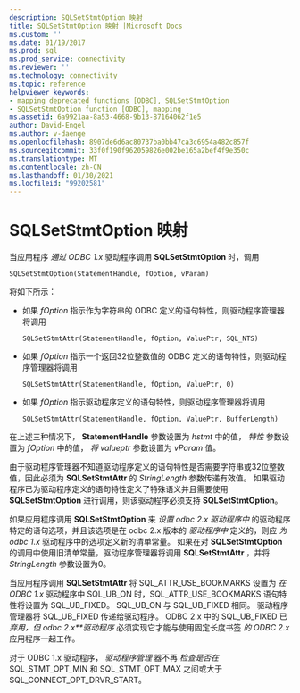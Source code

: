 ```yaml
---
description: SQLSetStmtOption 映射
title: SQLSetStmtOption 映射 |Microsoft Docs
ms.custom: ''
ms.date: 01/19/2017
ms.prod: sql
ms.prod_service: connectivity
ms.reviewer: ''
ms.technology: connectivity
ms.topic: reference
helpviewer_keywords:
- mapping deprecated functions [ODBC], SQLSetStmtOption
- SQLSetStmtOption function [ODBC], mapping
ms.assetid: 6a9921aa-8a53-4668-9b13-87164062f1e5
author: David-Engel
ms.author: v-daenge
ms.openlocfilehash: 8907de6d6ac80737ba0bb47ca3c6954a482c857f
ms.sourcegitcommit: 33f0f190f962059826e002be165a2bef4f9e350c
ms.translationtype: MT
ms.contentlocale: zh-CN
ms.lasthandoff: 01/30/2021
ms.locfileid: "99202581"
---
```

# <a name="sqlsetstmtoption-mapping"></a>SQLSetStmtOption 映射
当应用程序 *通过 ODBC 1.x* 驱动程序调用 **SQLSetStmtOption** 时，调用  
  
```  
SQLSetStmtOption(StatementHandle, fOption, vParam)  
```  
  
 将如下所示：  
  
-   如果 *fOption* 指示作为字符串的 ODBC 定义的语句特性，则驱动程序管理器将调用  
  
    ```  
    SQLSetStmtAttr(StatementHandle, fOption, ValuePtr, SQL_NTS)  
    ```  
  
-   如果 *fOption* 指示一个返回32位整数值的 ODBC 定义的语句特性，则驱动程序管理器将调用  
  
    ```  
    SQLSetStmtAttr(StatementHandle, fOption, ValuePtr, 0)  
    ```  
  
-   如果 *fOption* 指示驱动程序定义的语句特性，则驱动程序管理器将调用  
  
    ```  
    SQLSetStmtAttr(StatementHandle, fOption, ValuePtr, BufferLength)  
    ```  
  
 在上述三种情况下， **StatementHandle** 参数设置为 *hstmt* 中的值， *特性* 参数设置为 *fOption* 中的值， *将 valueptr* 参数设置为 *vParam* 值。  
  
 由于驱动程序管理器不知道驱动程序定义的语句特性是否需要字符串或32位整数值，因此必须为 **SQLSetStmtAttr** 的 *StringLength* 参数传递有效值。 如果驱动程序已为驱动程序定义的语句特性定义了特殊语义并且需要使用 **SQLSetStmtOption** 进行调用，则该驱动程序必须支持 **SQLSetStmtOption**。  
  
 如果应用程序调用 **SQLSetStmtOption** 来 *设置 odbc 2.x 驱动程序中* 的驱动程序特定的语句选项，并且该选项是在 odbc 2.x 版本的 *驱动程序中* 定义的，则应 *为 odbc 1.x* 驱动程序中的选项定义新的清单常量。 如果在对 **SQLSetStmtOption** 的调用中使用旧清单常量，驱动程序管理器将调用 **SQLSetStmtAttr** ，并将 *StringLength* 参数设置为0。  
  
 当应用程序调用 **SQLSetStmtAttr** 将 SQL_ATTR_USE_BOOKMARKS 设置为 *在 ODBC 1.x* 驱动程序中 SQL_UB_ON 时，SQL_ATTR_USE_BOOKMARKS 语句特性将设置为 SQL_UB_FIXED。 SQL_UB_ON 与 SQL_UB_FIXED 相同。 驱动程序管理器将 SQL_UB_FIXED 传递给驱动程序。 ODBC 2.x 中的 SQL_UB_FIXED 已 *弃用，但 odbc 2.x**驱动程序* 必须实现它才能与使用固定长度书签 *的 ODBC 2.x* 应用程序一起工作。  
  
 对于 ODBC 1.x 驱动程序， *驱动程序管理* 器不再 *检查是否在* SQL_STMT_OPT_MIN 和 SQL_STMT_OPT_MAX 之间或大于 SQL_CONNECT_OPT_DRVR_START。
